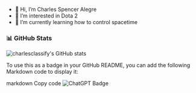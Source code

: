 - 👋 Hi, I’m Charles Spencer Alegre
- 👀 I’m interested in Dota 2
- 🌱 I’m currently learning how to control spacetime
### 📊 GitHub Stats
![charlesclassify's GitHub stats](https://github-readme-stats.vercel.app/api?username=charlesclassify&show_icons=true&theme=radical)

To use this as a badge in your GitHub README, you can add the following Markdown code to display it:

markdown
Copy code
![ChatGPT Badge](https://img.shields.io/badge/ChatGPT-74aa9c?style=for-the-badge&logo=openai&logoColor=white)
